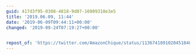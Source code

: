 ```yaml
---
guid: 417d3f95-0308-4818-9d07-16909318e3e5
title: '2019.06.09, 11:44'
date: '2019-06-09T09:44:11+00:00'
changed: '2019-09-24T07:19:27+00:00'


repost_of: 'https://twitter.com/AmazonChique/status/1136741891020451840?s=19'
---
```


